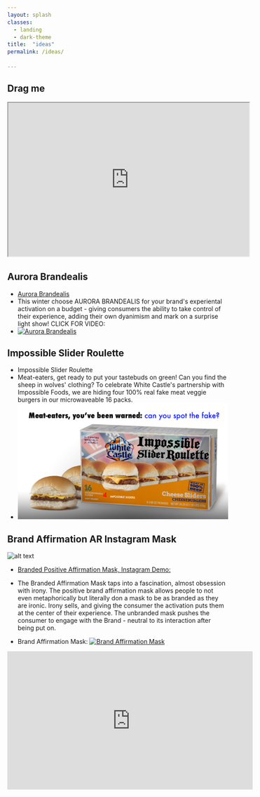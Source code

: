 ```yaml
---
layout: splash
classes:
  - landing
  - dark-theme
title:  "ideas"
permalink: /ideas/

---
```


## Drag me


<iframe src="https://benpercifield.github.io/DragBen.html" width="550" height="350"></iframe>

## Aurora Brandealis
* [Aurora Brandealis](https://www.youtube.com/watch?v=FwwQmDsgi1g)  
* This winter choose AURORA BRANDEALIS for your brand's experiental activation on a budget - giving consumers the ability to take control of their experience, adding their own dyanimism and mark on a surprise light show! CLICK FOR VIDEO:
* [![Aurora Brandealis](https://img.youtube.com/vi/FwwQmDsgi1g/0.jpg)](https://www.youtube.com/watch?v=FwwQmDsgi1g)

## Impossible Slider Roulette
* Impossible Slider Roulette 
* Meat-eaters, get ready to put your tastebuds on green! Can you find the sheep in wolves' clothing? To celebrate White Castle's partnership with Impossible Foods, we are hiding four 100% real fake meat veggie burgers in our microwaveable 16 packs. 
* ![alt text](https://raw.githubusercontent.com/benpercifield/benpercifield.github.io/master/images/meatroulette.jpg "Meat Roulette")

## Brand Affirmation AR Instagram Mask
 ![alt text](https://benpercifield.github.io/brandmask.png "Brand Affirmation AR Mask")
* [Branded Positive Affirmation Mask, Instagram Demo:](https://www.instagram.com/a/r/?effect_id=862120040905902&ch=N2UzMDA2NTYwMTUzYWNlMGY5MjQ5M2NmNjA4YTVmZjE=)
* The Branded Affirmation Mask taps into a fascination, almost obsession with irony. The positive brand affirmation mask allows people to not even metaphorically but literally don a mask to be as branded as they are ironic. Irony sells, and giving the consumer the activation puts them at the center of their experience. The unbranded mask pushes the consumer to engage with the Brand - neutral to its interaction after being put on.

* Brand Affirmation Mask: [![Brand Affirmation Mask](https://img.youtube.com/vi/TkFDli6fIz0/0.jpg)](https://www.youtube.com/watch?v=TkFDli6fIz0)

<iframe width="560" height="315" src="https://www.youtube.com/embed/TkFDli6fIz0" frameborder="0" allow="accelerometer; autoplay; encrypted-media; gyroscope; picture-in-picture" allowfullscreen></iframe>
